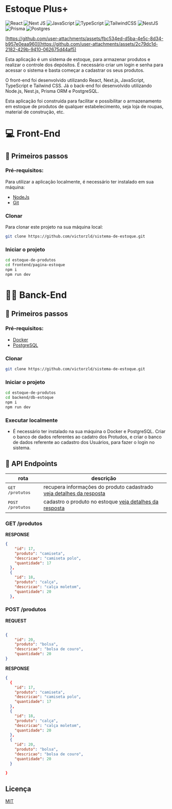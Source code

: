 # Estoque Plus+

![React](https://img.shields.io/badge/react-%2320232a.svg?style=for-the-badge&logo=react&logoColor=%2361DAFB)
![Next JS](https://img.shields.io/badge/Next-black?style=for-the-badge&logo=next.js&logoColor=white)
![JavaScript](https://img.shields.io/badge/javascript-%23323330.svg?style=for-the-badge&logo=javascript&logoColor=%23F7DF1E)
![TypeScript](https://img.shields.io/badge/typescript-%23007ACC.svg?style=for-the-badge&logo=typescript&logoColor=white)
![TailwindCSS](https://img.shields.io/badge/tailwindcss-%2338B2AC.svg?style=for-the-badge&logo=tailwind-css&logoColor=white)
![NestJS](https://img.shields.io/badge/nestjs-%23E0234E.svg?style=for-the-badge&logo=nestjs&logoColor=white)
![Prisma](https://img.shields.io/badge/Prisma-3982CE?style=for-the-badge&logo=Prisma&logoColor=white)
![Postgres](https://img.shields.io/badge/postgres-%23316192.svg?style=for-the-badge&logo=postgresql&logoColor=white)

[https://github.com/user-attachments/assets/fbc534ed-d5ba-4e5c-8d34-b957e0eaa960](https://github.com/user-attachments/assets/2c79dc1d-2182-429b-9410-062675d44af5)

Esta aplicação é um sistema de estoque, para armazenar produtos e realizar o controle dos depósitos. É necessário criar um login e senha para acessar o sistema e basta começar a cadastrar os seus produtos.

O front-end foi desenvolvido utilizando React, Next.js, JavaScript, TypeScript e Tailwind CSS. Já o back-end foi desenvolvido utilizando Node.js, Nest.js, Prisma ORM e PostgreSQL.

Esta aplicação foi construída para facilitar e possibilitar o armazenamento em estoque de produtos de qualquer estabelecimento, seja loja de roupas, material de construção, etc.

# 💻 Front-End

## 🚀 Primeiros passos

### Pré-requisitos:

Para utilizar a aplicação localmente, é necessário ter instalado em sua máquina:

- <a href="https://nodejs.org/en">NodeJs</a>
- <a href="https://git-scm.com">Git</a>

### Clonar

Para clonar este projeto na sua máquina local:

```bash
git clone https://github.com/victorzld/sistema-de-estoque.git
```

### Iniciar o projeto

```bash
cd estoque-de-produtos
cd frontend/pagina-estoque
npm i
npm run dev
```

# 👨‍💻 Banck-End

## 🚀 Primeiros passos

### Pré-requisitos:

- <a href="https://www.docker.com">Docker</a>
- <a href="https://www.postgresql.org">PostgreSQL</a>

### Clonar

```bash
git clone https://github.com/victorzld/sistema-de-estoque.git
```

### Iniciar o projeto

```bash
cd estoque-de-produtos
cd backend/db-estoque
npm i
npm run dev
```

### Executar localmente

- É necessário ter instalado na sua máquina o Docker e PostgreSQL. Criar o banco de dados referentes ao cadatro dos Protudos, e criar o banco de dados referente ao cadastro dos Usuários, para fazer o login no sistema.

## 📍 API Endpoints

| rota              | descrição                                          
|----------------------|-----------------------------------------------------
| <kbd>GET /protutos</kbd>     | recupera informações do produto cadastrado [veja detalhes da resposta](#get-auth-detail)
| <kbd>POST /protutos</kbd>     | cadastro o produto no estoque [veja detalhes da resposta](#post-auth-detail)

<h3 id="get-auth-detail">GET /produtos</h3>

**RESPONSE**
```json
{
    "id": 17,
    "produto": "camiseta",
    "descricao": "camiseta polo",
    "quantidade": 17
  },
  {
    "id": 18,
    "produto": "calça",
    "descricao": "calça moletom",
    "quantidade": 20
  },
```

<h3 id="post-auth-detail">POST /produtos</h3>

**REQUEST**

```json
  
{
    "id": 20,
    "produto": "bolsa",
    "descricao": "bolsa de couro",
    "quantidade": 20
}
```

**RESPONSE**
```json
{
  {
    "id": 17,
    "produto": "camiseta",
    "descricao": "camiseta polo",
    "quantidade": 17
  },
  {
    "id": 18,
    "produto": "calça",
    "descricao": "calça moletom",
    "quantidade": 20
  },
  {
    "id": 20,
    "produto": "bolsa",
    "descricao": "bolsa de couro",
    "quantidade": 20
  }

}
```

## Licença

<a href="/LICENSE" >MIT</a>

